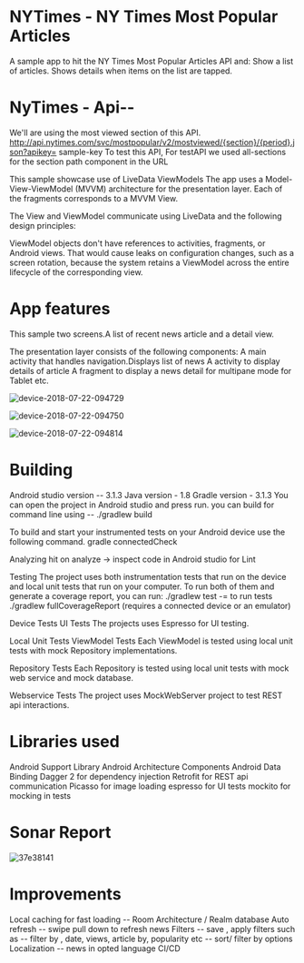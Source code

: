 # NYTimes - NY Times Most Popular Articles

  A sample app to hit the NY Times Most Popular Articles API and:
  Show a list of articles.
  Shows details when items on the list are tapped.

 # NyTimes - Api--

  We'll are using the most viewed section of this API.
  http://api.nytimes.com/svc/mostpopular/v2/mostviewed/{section}/{period}.json?apikey= sample-key To test this API,
  For testAPI we used all-sections for the section path component in the URL

  This sample showcase use of
  LiveData
  ViewModels
  The app uses a Model-View-ViewModel (MVVM) architecture for the presentation layer.
  Each of the fragments corresponds to a MVVM View.

  The View and ViewModel communicate using LiveData and the following design principles:

  ViewModel objects don't have references to activities, fragments, or Android views.
  That would cause leaks on configuration changes, such as a screen rotation,
  because the system retains a ViewModel across the entire lifecycle of the corresponding view.

# App features
  This sample two screens.A list of recent news article and a detail view.

  The presentation layer consists of the following components:
  A main activity that handles navigation.Displays list of news
  A activity to display details of article
  A fragment to display a news detail for multipane mode for Tablet etc.
  
  
  ![device-2018-07-22-094729](https://user-images.githubusercontent.com/9075512/43042270-dd3ec2fe-8d96-11e8-9a1e-a26f212c6352.png)
  
  ![device-2018-07-22-094750](https://user-images.githubusercontent.com/9075512/43042272-df820d3c-8d96-11e8-872b-64ab56f78db0.png)
  
  ![device-2018-07-22-094814](https://user-images.githubusercontent.com/9075512/43042273-e153ab84-8d96-11e8-81e8-af3def266f89.png)


# Building

  Android studio version -- 3.1.3
  Java version - 1.8
  Gradle version - 3.1.3
  You can open the project in Android studio and press run.
  you can build for command line using --
  ./gradlew build

  To build and start your instrumented tests on your Android device use the following command.
  gradle connectedCheck

  Analyzing
  hit on analyze -> inspect code in Android studio for Lint

  Testing
  The project uses both instrumentation tests that run on the device and local unit tests that run on your computer.
  To run both of them and generate a coverage report, you can run:
  ./gradlew test -= to run tests
  ./gradlew fullCoverageReport (requires a connected device or an emulator)

   Device Tests
   UI Tests
   The projects uses Espresso for UI testing.


   Local Unit Tests
   ViewModel Tests
   Each ViewModel is tested using local unit tests with mock Repository implementations.

   Repository Tests
   Each Repository is tested using local unit tests with mock web service and mock database.

   Webservice Tests
   The project uses MockWebServer project to test REST api interactions.

# Libraries used
  Android Support Library
  Android Architecture Components
  Android Data Binding
  Dagger 2 for dependency injection
  Retrofit for REST api communication
  Picasso for image loading
  espresso for UI tests
  mockito for mocking in tests

# Sonar Report

 ![37e38141](https://user-images.githubusercontent.com/9075512/43061104-7e8bda68-8e71-11e8-8903-ad83bb31dfac.PNG)

# Improvements
  Local caching for fast loading -- Room Architecture / Realm database
  Auto refresh -- swipe pull down to refresh news
  Filters -- save , apply filters such as -- filter by , date, views, article by, popularity etc
          -- sort/ filter by options
  Localization -- news in opted language
  CI/CD 
  
  






